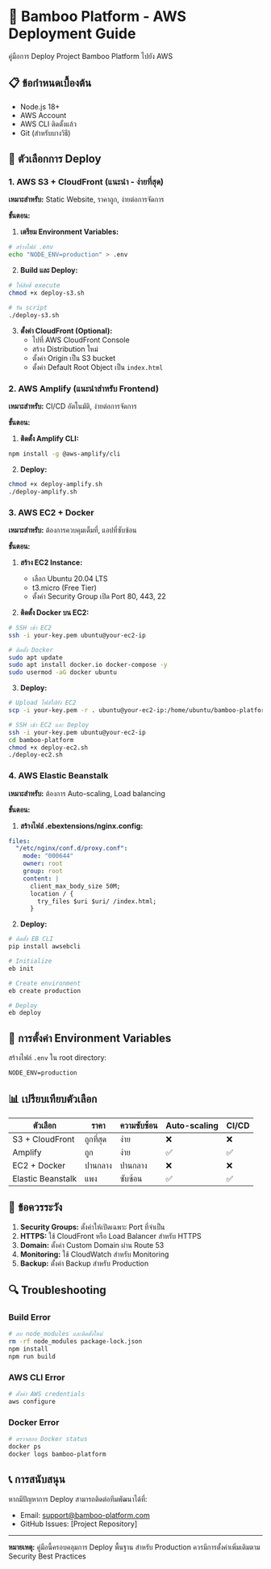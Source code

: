 # 🚀 Bamboo Platform - AWS Deployment Guide

คู่มือการ Deploy Project Bamboo Platform ไปยัง AWS

## 📋 ข้อกำหนดเบื้องต้น

- Node.js 18+ 
- AWS Account
- AWS CLI ติดตั้งแล้ว
- Git (สำหรับบางวิธี)

## 🎯 ตัวเลือกการ Deploy

### 1. AWS S3 + CloudFront (แนะนำ - ง่ายที่สุด)

**เหมาะสำหรับ:** Static Website, ราคาถูก, ง่ายต่อการจัดการ

**ขั้นตอน:**

1. **เตรียม Environment Variables:**
```bash
# สร้างไฟล์ .env
echo "NODE_ENV=production" > .env
```

2. **Build และ Deploy:**
```bash
# ให้สิทธิ์ execute
chmod +x deploy-s3.sh

# รัน script
./deploy-s3.sh
```

3. **ตั้งค่า CloudFront (Optional):**
   - ไปที่ AWS CloudFront Console
   - สร้าง Distribution ใหม่
   - ตั้งค่า Origin เป็น S3 bucket
   - ตั้งค่า Default Root Object เป็น `index.html`

### 2. AWS Amplify (แนะนำสำหรับ Frontend)

**เหมาะสำหรับ:** CI/CD อัตโนมัติ, ง่ายต่อการจัดการ

**ขั้นตอน:**

1. **ติดตั้ง Amplify CLI:**
```bash
npm install -g @aws-amplify/cli
```

2. **Deploy:**
```bash
chmod +x deploy-amplify.sh
./deploy-amplify.sh
```

### 3. AWS EC2 + Docker

**เหมาะสำหรับ:** ต้องการควบคุมเต็มที่, แอปที่ซับซ้อน

**ขั้นตอน:**

1. **สร้าง EC2 Instance:**
   - เลือก Ubuntu 20.04 LTS
   - t3.micro (Free Tier)
   - ตั้งค่า Security Group เปิด Port 80, 443, 22

2. **ติดตั้ง Docker บน EC2:**
```bash
# SSH เข้า EC2
ssh -i your-key.pem ubuntu@your-ec2-ip

# ติดตั้ง Docker
sudo apt update
sudo apt install docker.io docker-compose -y
sudo usermod -aG docker ubuntu
```

3. **Deploy:**
```bash
# Upload ไฟล์ไปยัง EC2
scp -i your-key.pem -r . ubuntu@your-ec2-ip:/home/ubuntu/bamboo-platform

# SSH เข้า EC2 และ Deploy
ssh -i your-key.pem ubuntu@your-ec2-ip
cd bamboo-platform
chmod +x deploy-ec2.sh
./deploy-ec2.sh
```

### 4. AWS Elastic Beanstalk

**เหมาะสำหรับ:** ต้องการ Auto-scaling, Load balancing

**ขั้นตอน:**

1. **สร้างไฟล์ .ebextensions/nginx.config:**
```yaml
files:
  "/etc/nginx/conf.d/proxy.conf":
    mode: "000644"
    owner: root
    group: root
    content: |
      client_max_body_size 50M;
      location / {
        try_files $uri $uri/ /index.html;
      }
```

2. **Deploy:**
```bash
# ติดตั้ง EB CLI
pip install awsebcli

# Initialize
eb init

# Create environment
eb create production

# Deploy
eb deploy
```

## 🔧 การตั้งค่า Environment Variables

สร้างไฟล์ `.env` ใน root directory:

```env
NODE_ENV=production
```

## 📊 เปรียบเทียบตัวเลือก

| ตัวเลือก | ราคา | ความซับซ้อน | Auto-scaling | CI/CD |
|---------|------|-------------|--------------|-------|
| S3 + CloudFront | ถูกที่สุด | ง่าย | ❌ | ❌ |
| Amplify | ถูก | ง่าย | ✅ | ✅ |
| EC2 + Docker | ปานกลาง | ปานกลาง | ❌ | ❌ |
| Elastic Beanstalk | แพง | ซับซ้อน | ✅ | ✅ |

## 🚨 ข้อควรระวัง

1. **Security Groups:** ตั้งค่าให้เปิดเฉพาะ Port ที่จำเป็น
2. **HTTPS:** ใช้ CloudFront หรือ Load Balancer สำหรับ HTTPS
3. **Domain:** ตั้งค่า Custom Domain ผ่าน Route 53
4. **Monitoring:** ใช้ CloudWatch สำหรับ Monitoring
5. **Backup:** ตั้งค่า Backup สำหรับ Production

## 🔍 Troubleshooting

### Build Error
```bash
# ลบ node_modules และติดตั้งใหม่
rm -rf node_modules package-lock.json
npm install
npm run build
```

### AWS CLI Error
```bash
# ตั้งค่า AWS credentials
aws configure
```

### Docker Error
```bash
# ตรวจสอบ Docker status
docker ps
docker logs bamboo-platform
```

## 📞 การสนับสนุน

หากมีปัญหาการ Deploy สามารถติดต่อทีมพัฒนาได้ที่:
- Email: support@bamboo-platform.com
- GitHub Issues: [Project Repository]

---

**หมายเหตุ:** คู่มือนี้ครอบคลุมการ Deploy พื้นฐาน สำหรับ Production ควรมีการตั้งค่าเพิ่มเติมตาม Security Best Practices
